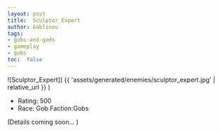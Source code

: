 ```yaml
---
layout: post
title:  Sculptor_Expert
author: Goblinou
tags:
- gobs-and-gods
- gameplay
- gobs
toc:  false
---
```


![Sculptor_Expert]( {{ 'assets/generated/enemies/sculptor_expert.jpg' | relative_url }} )
- Rating: 500
- Race: Gob  Faction:Gobs

(Details coming soon... )